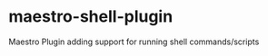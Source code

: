 maestro-shell-plugin
====================

Maestro Plugin adding support for running shell commands/scripts

